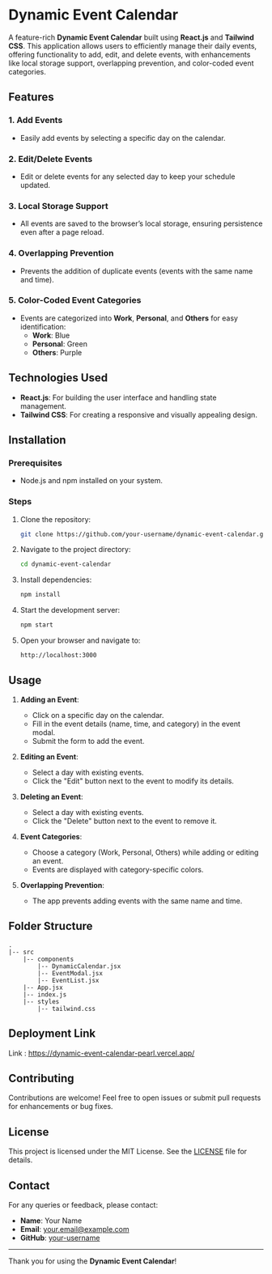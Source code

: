 # Dynamic Event Calendar

A feature-rich **Dynamic Event Calendar** built using **React.js** and **Tailwind CSS**. This application allows users to efficiently manage their daily events, offering functionality to add, edit, and delete events, with enhancements like local storage support, overlapping prevention, and color-coded event categories.

## Features

### 1. Add Events
- Easily add events by selecting a specific day on the calendar.

### 2. Edit/Delete Events
- Edit or delete events for any selected day to keep your schedule updated.

### 3. Local Storage Support
- All events are saved to the browser’s local storage, ensuring persistence even after a page reload.

### 4. Overlapping Prevention
- Prevents the addition of duplicate events (events with the same name and time).

### 5. Color-Coded Event Categories
- Events are categorized into **Work**, **Personal**, and **Others** for easy identification:
  - **Work**: Blue
  - **Personal**: Green
  - **Others**: Purple

## Technologies Used

- **React.js**: For building the user interface and handling state management.
- **Tailwind CSS**: For creating a responsive and visually appealing design.

## Installation

### Prerequisites
- Node.js and npm installed on your system.

### Steps
1. Clone the repository:
   ```bash
   git clone https://github.com/your-username/dynamic-event-calendar.git
   ```

2. Navigate to the project directory:
   ```bash
   cd dynamic-event-calendar
   ```

3. Install dependencies:
   ```bash
   npm install
   ```

4. Start the development server:
   ```bash
   npm start
   ```

5. Open your browser and navigate to:
   ```
   http://localhost:3000
   ```

## Usage

1. **Adding an Event**:
   - Click on a specific day on the calendar.
   - Fill in the event details (name, time, and category) in the event modal.
   - Submit the form to add the event.

2. **Editing an Event**:
   - Select a day with existing events.
   - Click the "Edit" button next to the event to modify its details.

3. **Deleting an Event**:
   - Select a day with existing events.
   - Click the "Delete" button next to the event to remove it.

4. **Event Categories**:
   - Choose a category (Work, Personal, Others) while adding or editing an event.
   - Events are displayed with category-specific colors.

5. **Overlapping Prevention**:
   - The app prevents adding events with the same name and time.


## Folder Structure

```
.
|-- src
    |-- components
        |-- DynamicCalendar.jsx
        |-- EventModal.jsx
        |-- EventList.jsx
    |-- App.jsx
    |-- index.js
    |-- styles
        |-- tailwind.css
```

## Deployment Link
Link : https://dynamic-event-calendar-pearl.vercel.app/

## Contributing

Contributions are welcome! Feel free to open issues or submit pull requests for enhancements or bug fixes.

## License

This project is licensed under the MIT License. See the [LICENSE](LICENSE) file for details.

## Contact

For any queries or feedback, please contact:

- **Name**: Your Name
- **Email**: your.email@example.com
- **GitHub**: [your-username](https://github.com/your-username)

---

Thank you for using the **Dynamic Event Calendar**!
